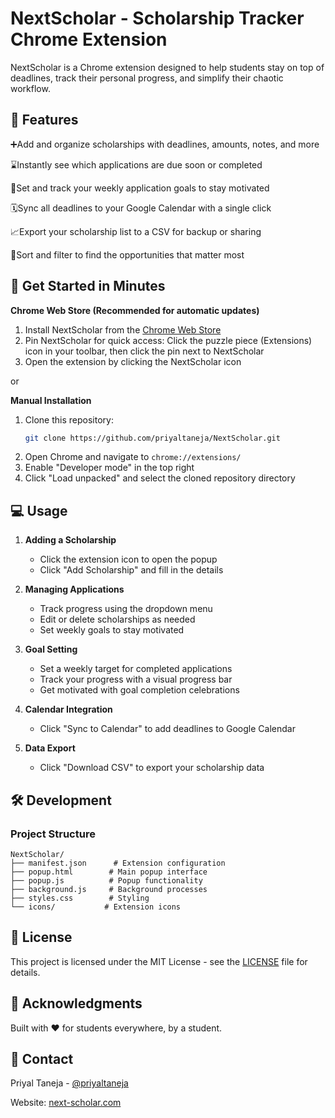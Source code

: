 # NextScholar - Scholarship Tracker Chrome Extension

NextScholar is a Chrome extension designed to help students stay on top of deadlines, track their personal progress, and simplify their chaotic workflow.

## 🌟 Features
➕Add and organize scholarships with deadlines, amounts, notes, and more

⌛Instantly see which applications are due soon or completed

🎯Set and track your weekly application goals to stay motivated

🗓️Sync all deadlines to your Google Calendar with a single click

📈Export your scholarship list to a CSV for backup or sharing

🔎Sort and filter to find the opportunities that matter most

## 🚀 Get Started in Minutes
**Chrome Web Store (Recommended for automatic updates)**
1.  Install NextScholar from the [Chrome Web Store](https://chromewebstore.google.com/detail/nextscholar/ndohegljfodihdiaopgalhlinaamcfbj)
2.  Pin NextScholar for quick access: Click the puzzle piece (Extensions) icon in your toolbar, then click the pin next to NextScholar
3.  Open the extension by clicking the NextScholar icon

or

**Manual Installation**
1. Clone this repository:
   ```bash
   git clone https://github.com/priyaltaneja/NextScholar.git
   ```
2. Open Chrome and navigate to `chrome://extensions/`
3. Enable "Developer mode" in the top right
4. Click "Load unpacked" and select the cloned repository directory

## 💻 Usage

1. **Adding a Scholarship**
   - Click the extension icon to open the popup
   - Click "Add Scholarship" and fill in the details
    
2. **Managing Applications** 
   - Track progress using the dropdown menu
   - Edit or delete scholarships as needed
   - Set weekly goals to stay motivated

3. **Goal Setting**
   - Set a weekly target for completed applications
   - Track your progress with a visual progress bar
   - Get motivated with goal completion celebrations

4. **Calendar Integration**
   - Click "Sync to Calendar" to add deadlines to Google Calendar
     
5. **Data Export**
   - Click "Download CSV" to export your scholarship data

## 🛠️ Development

### Project Structure
```
NextScholar/
├── manifest.json      # Extension configuration
├── popup.html        # Main popup interface
├── popup.js          # Popup functionality
├── background.js     # Background processes
├── styles.css        # Styling
└── icons/           # Extension icons
```

## 📝 License

This project is licensed under the MIT License - see the [LICENSE](LICENSE) file for details.

## 🙏 Acknowledgments

Built with ❤️ for students everywhere, by a student.

## 📧 Contact

Priyal Taneja - [@priyaltaneja](mailto:priyaltaneja15@gmail.com)

Website: [next-scholar.com](https://next-scholar.com)

